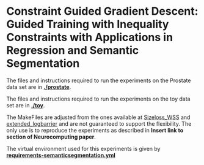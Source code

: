 # Constraint Guided Gradient Descent: Guided Training with Inequality Constraints with Applications in Regression and Semantic Segmentation

The files and instructions required to run the experiments on the Prostate data set are in [__./prostate__](https://https://github.com/KULeuvenADVISE/CGGD/blob/main/semanticsegmentation/prostate).

The files and instructions required to run the experiments on the toy data set are in [__./toy__](https://https://github.com/KULeuvenADVISE/CGGD/blob/main/semanticsegmentation/toy).

The MakeFiles are adjusted from the ones available at [Sizeloss_WSS](https://github.com/LIVIAETS/SizeLoss_WSS/tree/master) and [extended_logbarrier](https://github.com/LIVIAETS/extended_logbarrier/tree/master) and are not guaranteed to support the flexibility. The only use is to reproduce the experiments as described in **Insert link to section of Neurocomputing paper**.

The virtual environment used for this experiments is given by [__requirements-semanticsegmentation.yml__](https://https://github.com/KULeuvenADVISE/CGGD/blob/main/venv-requirements/requirements-semanticsegmentation.yml)
